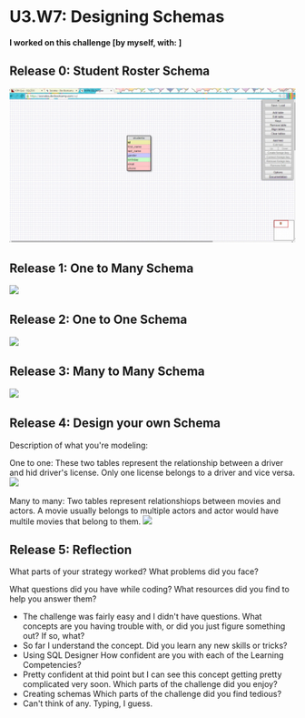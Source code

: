 # U3.W7: Designing Schemas


#### I worked on this challenge [by myself, with: ]


## Release 0: Student Roster Schema
<img src="database_schemas/img/student_roaster_schema.JPG">

## Release 1: One to Many Schema
<img src="../database_schemas/img/one_to_many_schema.JPG">


## Release 2: One to One Schema
<img src="../database_schemas/img/one_to_one_schema.JPG">


## Release 3: Many to Many Schema
<img src="../database_schemas/img/many_to_many_schema.JPG">


## Release 4: Design your own Schema
Description of what you're modeling: 

One to one:
These two tables represent the relationship between a driver and hid driver's license.
Only one license belongs to a driver and vice versa.
<img src="../database_schemas/img/my_one_to_one_schema.JPG">

Many to many:
Two tables represent relationshiops between movies and actors.
A movie usually belongs to multiple actors and actor would have multile movies that belong to them.
<img src="../database_schemas/img/my_many_to_many_schema.JPG">

## Release 5: Reflection

What parts of your strategy worked? What problems did you face?

What questions did you have while coding? What resources did you find to help you answer them?
- The challenge was fairly easy and I didn't have questions.
What concepts are you having trouble with, or did you just figure something out? If so, what?
- So far I understand the concept.
Did you learn any new skills or tricks?
- Using SQL Designer
How confident are you with each of the Learning Competencies?
- Pretty confident at thid point but I can see this concept getting pretty complicated very soon.
Which parts of the challenge did you enjoy?
- Creating schemas
Which parts of the challenge did you find tedious?
- Can't think of any. Typing, I guess.